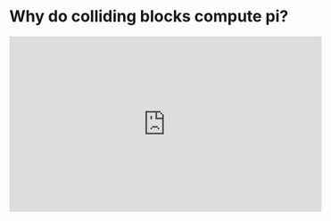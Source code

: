 # Why do colliding blocks compute pi?

<iframe width="560" height="315" src="https://www.youtube.com/embed/jsYwFizhncE" frameborder="0" allow="accelerometer; autoplay; clipboard-write; encrypted-media; gyroscope; picture-in-picture" allowfullscreen></iframe>
